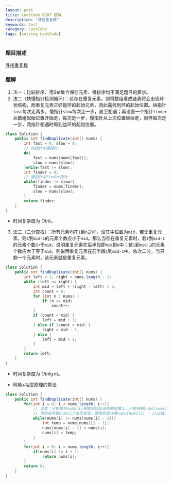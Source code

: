 ```yaml
---
layout: post
title: LeetCode 0287 题解
description: "寻找重复数"
keywords: test
category: LeetCode
tags: [solving LeetCode]
---
```


### 题目描述
[寻找重复数](https://leetcode-cn.com/problems/find-the-duplicate-number/)

### 题解
1. 法一：比较排序、用Set集合保存元素、桶排序均不满足题目的要求。
2. 法二（快慢指针检测循环）：若存在重复元素，则将数组看成链表将会出现环状结构，而重复元素正好是环的起始元素，因此需找到环的起始位置。快指针`fast`每次走两步，慢指针`slow`每次走一步，直至相遇；再设置一个指针`finder`从数组起始位置开始走，每次走一步，慢指针从上次位置继续走，同样每次走一步，两指针相遇时即到达环的起始位置。
```java
class Solution {
    public int findDuplicate(int[] nums) {
        int fast = 0, slow = 0;
        // 快指针与慢指针
        do{
            fast = nums[nums[fast]];
            slow = nums[slow];
        }while(fast != slow);
        int finder = 0;
        // 慢指针与finder指针
        while(finder != slow){
            finder = nums[finder];
            slow = nums[slow];
        }
        return finder;
    }
}
```
   * 时间复杂度为 $O(n)$。
3. 法三（二分查找）：所有元素均在`1`到`n`之间，设其中位数为`mid`，若无重复元素，则`1`到`mid-1`的元素个数应小于`mid`。那么当存在重复元素时，若`1`到`mid-1`的元素个数小于`mid`，说明重复元素在后半段即`mid`到`n`中；若`1`到`mid-1`的元素个数应大于等于`mid`，则说明重复元素在前半段`1`到`mid-1`中。依次二分，当只剩一个元素时，该元素就是重复元素。
```java
class Solution {
    public int findDuplicate(int[] nums) {
        int left = 1, right = nums.length - 1;
        while (left <= right) {
            int mid = left + (right - left) / 2;
            int count = 0;
            for (int n : nums) {
                if (n <= mid)
                    count++;
            }
            if (count < mid) {
                left = mid + 1;
            } else if (count > mid) {
                right = mid - 1;
            } else {
                left = mid + 1;
            }
        }
        return left;
    }
}
```
   * 时间复杂度为 $O(n \lg n)$。

* 附桶+抽屉原理的算法
```java
class Solution {
    public int findDuplicate(int[] nums) {
        for(int i = 0; i < nums.length; i++){
            // 注意：只能先将nums[i]先放到它应该在的位置上，不能先把nums[nums[i] - 1]放到nums[i]上，
            // 否则会导致nums[i]发生改变，使得后续计算nums[nums[i] - 1]出错。
            while(nums[i] != nums[nums[i] - 1]){
                int temp = nums[nums[i] - 1];
                nums[nums[i] - 1] = nums[i];
                nums[i] = temp;
            }
        }
        for(int i = 0; i < nums.length; i++){
            if(nums[i] != i + 1)
                return nums[i];
        }
        return 0;
    }
}
```